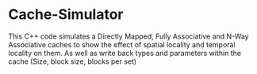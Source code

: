 # Cache-Simulator
This C++ code simulates a Directly Mapped, Fully Associative and N-Way Associative caches to show the effect of spatial locality and temporal locality on them. As well as write back types and parameters within the cache (Size, block size, blocks per set)
